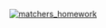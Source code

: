 [![matchers_homework](https://github.com/difuz555/matchers_homework/actions/workflows/main.yml/badge.svg)](https://github.com/difuz555/matchers_homework/actions/workflows/main.yml)
